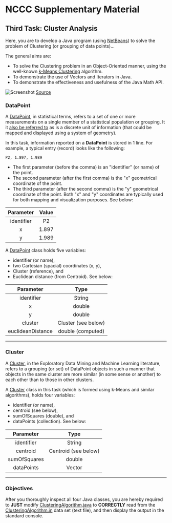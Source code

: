 # NCCC Supplementary Material

## Third Task: Cluster Analysis

Here, you are to develop a Java program (using [NetBeans](https://netbeans.org/)) to solve the problem of Clustering (or grouping of data points)...

<!-- The purpose of this project is to demonstrate the possibility of mimicking the basic functionality of a typical Standing Order System. In addition, the project is written in such a manner that demonstrates its effectiveness (using Unit Testing). -->

The general aims are:

* To solve the Clustering problem in an Object-Oriented manner, using the well-known [k-Means Clustering](https://en.wikipedia.org/wiki/K-means_clustering) algorithm.
* To demonstrate the use of Vectors and Iterators in Java.
* To demonstrate the effectiveness and usefulness of the Java Math API.

![Screenshot](https://raw.github.com/youldash/NCCC/master/misc/cIDB3.png)
[Source](http://i.stack.imgur.com/cIDB3.png)

### DataPoint

A [DataPoint](https://en.wikipedia.org/wiki/Data_point), in statistical terms, refers to a set of one or more measurements on a single member of a statistical population or grouping. It it [also be referred to](http://whatis.techtarget.com/definition/data-point) as is a discrete unit of information (that could be mapped and displayed using a system of geometry).

In this task, information reported on a <b>DataPoint</b> is stored in 1 line. For example, a typical entry (record) looks like the following:

```
P2, 1.897, 1.989
```

* The first parameter (before the comma) is an "identifier" (or name) of the point.
* The second parameter (after the first comma) is the "x" geometrical coordinate of the point.
* The third parameter (after the second comma) is the "y" geometrical coordinate of the point. Both "x" and "y" coordinates are typically used for both mapping and visualization purposes. See below:

| Parameter | Value |
|:---------:|:-----:|
| identifier | P2 |
| x | 1.897 |
| y | 1.989 |

A [DataPoint](https://raw.github.com/youldash/NCCC/master/Clustering/skeleton/DataPoint.java) class holds five variables:

* identifier (or name),
* two Cartesian (spacial) coordinates (x, y),
* Cluster (reference), and
* Euclidean distance (from Centroid). See below:

| Parameter | Type |
|:---------:|:----:|
| identifier | String |
| x | double |
| y | double |
| cluster | Cluster (see below) |
| euclideanDistance | double (computed) |

<hr>

### Cluster

A [Cluster](https://en.wikipedia.org/wiki/Cluster_analysis), in the Exploratory Data Mining and Machine Learning literature, refers to a grouping (or set) of DataPoint objects in such a manner that objects in the same cluster are more similar (in some sense or another) to each other than to those in other clusters.

<!-- a set of one or more measurements on a single member of a statistical population or grouping. It it [also be referred to](http://whatis.techtarget.com/definition/data-point) as is a discrete unit of information (that could be mapped and displayed using a system of geometry). -->

A [Cluster](https://raw.github.com/youldash/NCCC/master/Clustering/skeleton/DataPoint.java) class in this task (which is formed using k-Means and similar algorithms), holds four variables:

* identifier (or name),
* centroid (see below),
* sumOfSquares (double), and
* dataPoints (collection). See below:

| Parameter | Type |
|:---------:|:----:|
| identifier | String |
| centroid | Centroid (see below) |
| sumOfSquares | double |
| dataPoints | Vector |

<hr>

### Objectives

After you thoroughly inspect all four Java classes, you are hereby required to **JUST** modify [ClusteringAlgorithm.java](https://raw.github.com/youldash/NCCC/master/Clustering/skeleton/ClusteringAlgorithm.java) to **CORRECTLY** read from the [ClusteringAlgorithm.in](https://raw.github.com/youldash/NCCC/master/Clustering/skeleton/ClusteringAlgorithm.java) data set (text file), and then display the output in the standard console.


